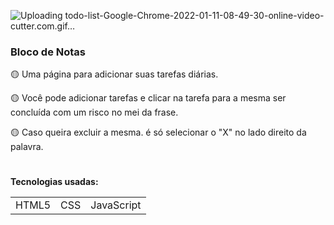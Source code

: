 ![Uploading todo-list-Google-Chrome-2022-01-11-08-49-30-_online-video-cutter.com_.gif…]()

### Bloco de Notas

🟡 Uma página para adicionar suas tarefas diárias.

🟡 Você pode adicionar tarefas e clicar na tarefa para a mesma ser concluída com um risco no mei da frase.

🟡 Caso queira excluir a mesma. é só selecionar o "X" no lado direito da palavra.

#
**Tecnologias usadas:**
<table>
  <tr>
    <td>HTML5</td>
    <td>CSS</td>
    <td>JavaScript</td>
  </tr> 
</table>  
